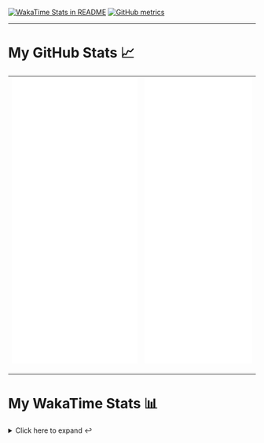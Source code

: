 [![WakaTime Stats in README](https://github.com/LOsioChico/LOsioChico/actions/workflows/waka.yml/badge.svg)](https://github.com/LOsioChico/LOsioChico/actions/workflows/waka.yml) [![GitHub metrics](https://github.com/LOsioChico/LOsioChico/actions/workflows/metrics.yml/badge.svg)](https://github.com/LOsioChico/LOsioChico/actions/workflows/metrics.yml)

---

# My GitHub Stats 📈

| ![](./assets/metrics.svg) | ![](./assets/metrics2.svg) |
| ------------------------- | -------------------------- |

---

# My WakaTime Stats 📊

<details>
<summary>Click here to expand ↩️</summary>
<br>

<!--START_SECTION:waka-->
![Code Time](http://img.shields.io/badge/Code%20Time-1%2C759%20hrs%2044%20mins-blue)

![Lines of code](https://img.shields.io/badge/From%20Hello%20World%20I%27ve%20Written-342.3%20thousand%20lines%20of%20code-blue)

**🐱 My GitHub Data** 

> 📦 557.5 kB Used in GitHub's Storage 
 > 
> 🏆 0 Contributions in the Year 2024
 > 
> 🚫 Not Opted to Hire
 > 
> 📜 18 Public Repositories 
 > 
> 🔑 29 Private Repositories 
 > 
**I'm a Night 🦉** 

```text
🌞 Morning                588 commits         ████░░░░░░░░░░░░░░░░░░░░░   14.66 % 
🌆 Daytime                1234 commits        ████████░░░░░░░░░░░░░░░░░   30.77 % 
🌃 Evening                1341 commits        ████████░░░░░░░░░░░░░░░░░   33.43 % 
🌙 Night                  848 commits         █████░░░░░░░░░░░░░░░░░░░░   21.14 % 
```
📅 **I'm Most Productive on Thursday** 

```text
Monday                   566 commits         ████░░░░░░░░░░░░░░░░░░░░░   14.11 % 
Tuesday                  629 commits         ████░░░░░░░░░░░░░░░░░░░░░   15.68 % 
Wednesday                453 commits         ███░░░░░░░░░░░░░░░░░░░░░░   11.29 % 
Thursday                 728 commits         █████░░░░░░░░░░░░░░░░░░░░   18.15 % 
Friday                   609 commits         ████░░░░░░░░░░░░░░░░░░░░░   15.18 % 
Saturday                 692 commits         ████░░░░░░░░░░░░░░░░░░░░░   17.25 % 
Sunday                   334 commits         ██░░░░░░░░░░░░░░░░░░░░░░░   08.33 % 
```


📊 **This Week I Spent My Time On** 

```text
💬 Programming Languages: 
Scala                    5 hrs 10 mins       ████████████░░░░░░░░░░░░░   48.66 % 
TypeScript               3 hrs 9 mins        ███████░░░░░░░░░░░░░░░░░░   29.70 % 
Other                    1 hr 15 mins        ███░░░░░░░░░░░░░░░░░░░░░░   11.92 % 
Markdown                 39 mins             ██░░░░░░░░░░░░░░░░░░░░░░░   06.17 % 
SQL                      16 mins             █░░░░░░░░░░░░░░░░░░░░░░░░   02.61 % 
```

**I Mostly Code in TypeScript** 

```text
TypeScript               27 repos            █████████████░░░░░░░░░░░░   52.94 % 
Scala                    5 repos             ██░░░░░░░░░░░░░░░░░░░░░░░   09.80 % 
Python                   3 repos             █░░░░░░░░░░░░░░░░░░░░░░░░   05.88 % 
Java                     2 repos             █░░░░░░░░░░░░░░░░░░░░░░░░   03.92 % 
Astro                    2 repos             █░░░░░░░░░░░░░░░░░░░░░░░░   03.92 % 
```




 Last Updated on 02/10/2024 01:00:49 UTC
<!--END_SECTION:waka-->

## </details>
